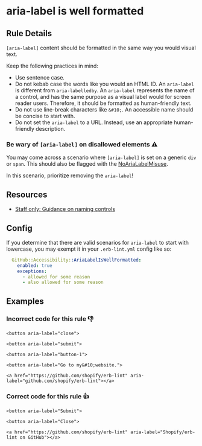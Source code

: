 # aria-label is well formatted

## Rule Details

`[aria-label]` content should be formatted in the same way you would visual text.

Keep the following practices in mind:

- Use sentence case.
- Do not kebab case the words like you would an HTML ID. An `aria-label` is different from `aria-labelledby`. An `aria-label` represents the name of a control, and has the same purpose as a visual label would for screen reader users. Therefore, it should be formatted as human-friendly text.
- Do not use line-break characters like `&#10;`. An accessible name should be concise to start with.
- Do not set the `aria-label` to a URL. Instead, use an appropriate human-friendly description.

### Be wary of `[aria-label]` on disallowed elements ⚠️

You may come across a scenario where `[aria-label]` is set on a generic `div` or `span`. This should also be flagged with the [NoAriaLabelMisuse](https://github.com/github/erblint-github/blob/main/docs/rules/accessibility/no-aria-label-misuse.md).

In this scenario, prioritize removing the `aria-label`!

## Resources

- [Staff only: Guidance on naming controls](https://github.com/github/accessibility-playbook/blob/main/content/link-and-button-guidance.mdx#guidance-on-naming-controls)

## Config

If you determine that there are valid scenarios for `aria-label` to start with lowercase, you may exempt it in your `.erb-lint.yml` config like so:

```yml
  GitHub::Accessibility::AriaLabelIsWellFormatted:
    enabled: true
    exceptions:
      - allowed for some reason
      - also allowed for some reason
```

## Examples

### **Incorrect** code for this rule 👎

```erb
<button aria-label="close">
```

```erb
<button aria-label="submit">
```

```erb
<button aria-label="button-1">
```

```erb
<button aria-label="Go to my&#10;website.">
```

```erb
<a href="https://github.com/shopify/erb-lint" aria-label="github.com/shopify/erb-lint"></a>
```

### **Correct** code for this rule  👍

```erb
<button aria-label="Submit">
````

```erb
<button aria-label="Close">
````

```erb
<a href="https://github.com/shopify/erb-lint" aria-label="Shopify/erb-lint on GitHub"></a>
```

